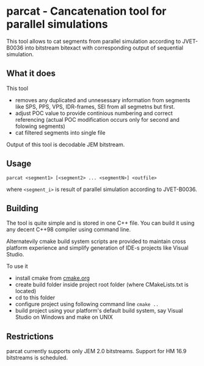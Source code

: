 
parcat - Cancatenation tool for parallel simulations
====================================================

This tool allows to cat segments from parallel simulation according to JVET-B0036 into bitstream bitexact with corresponding output of sequential simulation.

What it does
------------

This tool

- removes any duplicated and unnesessary information from segments like SPS, PPS, VPS, IDR-frames, SEI from all segmetns but first.
- adjust POC value to provide continious numbering and correct referencing (actual POC modification occurs only for second and folowing segments)
- cat filtered segments into single file

Output of this tool is decodable JEM bitstream.

Usage
-----

```
parcat <segment1> [<segment2> ... <segmentN>] <outfile>
```

where `<segment_i>` is result of parallel simulation according to JVET-B0036.

Building
--------

The tool is quite simple and is stored in one C++ file. You can build it using any decent C++98 compiler using command line.

Alternatevily cmake build system scripts are provided to maintain cross platform experience and simplify generation of IDE-s projects like Visual Studio.

To use it

- install cmake from [cmake.org](http://cmake.org)
- create build folder inside project root folder (where CMakeLists.txt is located)
- cd to this folder
- configure project using following command line `cmake ..`
- build project using your platform's default build system, say Visual Studio on Windows and make on UNIX

Restrictions
------------

parcat currently supports only JEM 2.0 bitstreams. Support for HM 16.9 bitstreams is scheduled.



